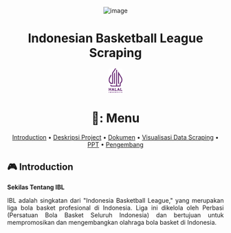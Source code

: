 
<div align="center">

![image](https://github.com/kevinsoewari/IBL-Scraping/assets/165129110/76b8c505-ffb7-4bc9-b551-2d295f28cc20)



# Indonesian Basketball League Scraping
[![scrape_hashtag](https://github.com/kevinsoewari/IBL-Scraping/blob/main/.github/workflows/32px-Halal_Indonesia.svg.png)](https://github.com/kevinsoewari/IBL-Scraping/blob/main/.github/workflows/main.yml)

<p align="center">
    
# 🏀: Menu

</p>

[Introduction](#game-Introduction)
•
[Deskripsi Project](#writing_hand-deskripsi-project)
•
[Dokumen](#books-dokumen)
•
[Visualisasi Data Scraping](#visualisasi-data-scraping)
•
[PPT](#computer-PPT)
•
[Pengembang](#man-Developer)

</div>

## 🎮 Introduction

**Sekilas Tentang IBL**

<p align="justify">
IBL adalah singkatan dari "Indonesia Basketball League," yang merupakan liga bola basket profesional di Indonesia. Liga ini dikelola oleh Perbasi (Persatuan Bola Basket Seluruh Indonesia) dan bertujuan untuk mempromosikan dan mengembangkan olahraga bola basket di Indonesia.
</p>



